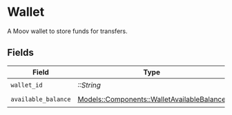 # Wallet

A Moov wallet to store funds for transfers.


## Fields

| Field                                                                                       | Type                                                                                        | Required                                                                                    | Description                                                                                 |
| ------------------------------------------------------------------------------------------- | ------------------------------------------------------------------------------------------- | ------------------------------------------------------------------------------------------- | ------------------------------------------------------------------------------------------- |
| `wallet_id`                                                                                 | *::String*                                                                                  | :heavy_check_mark:                                                                          | N/A                                                                                         |
| `available_balance`                                                                         | [Models::Components::WalletAvailableBalance](../../models/shared/walletavailablebalance.md) | :heavy_check_mark:                                                                          | N/A                                                                                         |